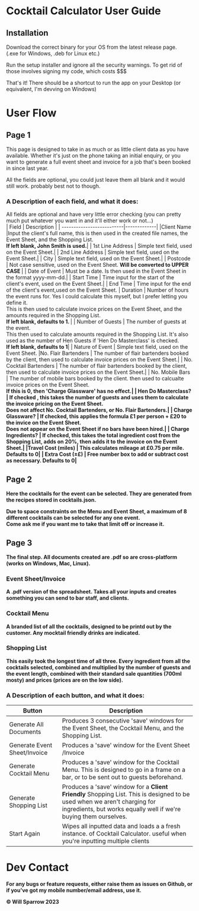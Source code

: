 # Cocktail Calculator User Guide #

## Installation ##
Download the correct binary for your OS from the latest release page.<br>
(.exe for Windows, .deb for Linux etc.)

Run the setup installer and ignore all the security warnings. To get rid of those involves signing my code, which costs $$$

That's it! There should be a shortcut to run the app on your Desktop (or equivalent, I'm devving on Windows)

# User Flow #
## Page 1 ##
This page is designed to take in as much or as little client data as you have available. Whether it's just on the phone taking an initial enquiry, or you want to generate a full event sheet and invoice for a job that's been booked in since last year.

All the fields are optional, you could just leave them all blank and it would still work. probably best not to though.

### A Description of each field, and what it does: ###

All fields are optional and have very little error checking (you can pretty much put whatever you want in and it'll either work or not...)
<br>
| Field                     | Description |
| --------------------------|-------------|
|Client Name                |Input the client's full name, this is then used in the created file names, the Event Sheet, and the Shopping List. <br><b>If left blank, John Smith is used.</b>|
| 1st Line Address          | Simple text field, used on the Event Sheet.|
| 2nd Line Address          | Simple text field, used on the Event Sheet.|
| City                      | Simple text field, used on the Event Sheet.|
| Postcode                  | Not case sensitive, used on the Event Sheet. <b> Will be converted to UPPER CASE </b>|
| Date of Event             | Must be a date. Is then used in the Event Sheet in the format yyyy-mm-dd.|
| Start Time                | Time input for the start of the client's event, used on the Event Sheet.|
| End Time                  | Time input for the end of the client's event,used on the Event Sheet.
| Duration                  |  Number of hours the event runs for. Yes I could calculate this myself, but I prefer letting you define it.<br> This is then used to calculate invoice prices on the Event Sheet, and the amounts required in the Shopping List. <br> <b>If left blank, defaults to 1. </b>|
| Number of Guests         | The number of guests at the event.<br> This then used to calculate amounts required in the Shopping List. It's also used as the number of Hen Guests if 'Hen Do Masterclass' is checked.<br><b>If left blank, defaults to 1</b>|
| Nature of Event           | Simple text field, used on the Event Sheet.
|No. Flair Bartenders       | The number of flair bartenders booked by the client, then used to calculate invoice prices on the Event Sheet.|
| No. Cocktail Bartenders   | The number of flair bartenders booked by the client, then used to calculate invoice prices on the Event Sheet.|
| No. Mobile Bars            | The number of mobile bars booked by the client. then used to calcualte invoice prices on the Event Sheet. <br> <b>If this is 0, then 'Charge Glassware' has no effect.|
| Hen Do Masterclass?       | <b>If checked </b>, this takes the number of guests and uses them to calculate the invoice pricing on the Event Sheet. <br><b>Does not affect No. Cocktail Bartenders, or No. Flair Bartenders.</b>|
| Charge Glassware?         | If checked, this applies the formula £1 per person + £20 to the invice on the Event Sheet. <br><b> Does not appear on the Event Sheet if no bars have been hired.</b>|
| Charge Ingredients?       | If checked, this takes the total ingredient cost from the Shopping List, adds on 20%, then adds it to the invoice on the Event Sheet.|
|Travel Cost (miles)        | This calculates mileage at £0.75 per mile. <br> <b>Defaults to 0</b>|
| Extra Cost (±£)           | Free number box to add or subtract cost as necessary. <b> Defaults to 0</b>|


## Page 2 ##

Here the cocktails for the event can be selected. They are generated from the recipes stored in cocktails.json.

<b>Due to space constraints on the Menu and Event Sheet, a maximum of 8 different cocktails can be selected for any one event.</b> <br>Come ask me if you want me to take that limit off or increase it. 

## Page 3 ##

The final step. All documents created are .pdf so are cross-platform (works on Windows, Mac, Linux). 

### Event Sheet/Invoice ###
A .pdf version of the spreadsheet. Takes all your inputs and creates something you can send to bar staff, and clients.

### Cocktail Menu ###
A branded list of all the cocktails, designed to be printd out by the customer. Any mocktail friendly drinks are indicated.

### Shopping List ###
This easily took the longest time of all three. Every ingredient from all the cocktails selected, combined and multiplied by the number of guests and the event length, combined with their standard sale quantities (700ml mosty) and prices (prices are on the low side).

### A Description of each button, and what it does: ###
| Button | Description|
| --- | --- |
|Generate All Documents | Produces 3 consecutive 'save' windows for the Event Sheet, the Cocktail Menu, and the Shopping List.|
| Generate Event Sheet/Invoice | Produces a 'save' window for the Event Sheet /Invoice|
| Generate Cocktail Menu | Produces a 'save' window for the Cocktail Menu. This is designed to go in a frame on a bar, or to be sent out to guests beforehand.|
| Generate Shopping List | Produces a 'save' window for a <b> Client Friendly </b> Shopping List. This is designed to be used when we aren't charging for ingredients, but works equally well if we're buying them ourselves.|
| Start Again|   Wipes all inputted data and loads a a fresh instance. of Cocktail Calculator. useful when you're inputting multiple clients|

# Dev Contact #

For any bugs or feature requests, either raise them as issues on Github, or if you've got my mobile number/email address, use it.

© Will Sparrow 2023
